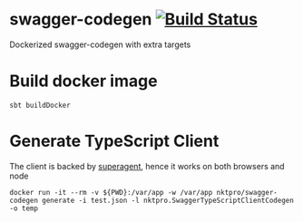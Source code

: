 # swagger-codegen [![Build Status](https://circleci.com/gh/nktpro/swagger-codegen.png?style=shield&circle-token=8bd10e10b159975fb3a88c9793786932568ec841)](https://circleci.com/gh/nktpro/swagger-codegen) 
Dockerized swagger-codegen with extra targets

# Build docker image
    sbt buildDocker
    
# Generate TypeScript Client
  The client is backed by [superagent](https://github.com/visionmedia/superagent), hence it works on both browsers and node

    docker run -it --rm -v ${PWD}:/var/app -w /var/app nktpro/swagger-codegen generate -i test.json -l nktpro.SwaggerTypeScriptClientCodegen -o temp
